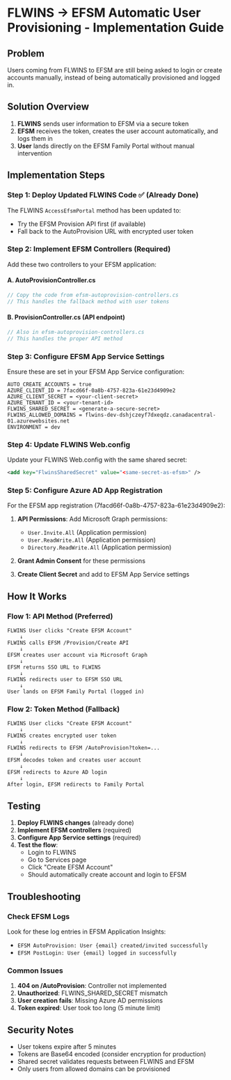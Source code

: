 # FLWINS -> EFSM Automatic User Provisioning - Implementation Guide

## Problem
Users coming from FLWINS to EFSM are still being asked to login or create accounts manually, instead of being automatically provisioned and logged in.

## Solution Overview
1. **FLWINS** sends user information to EFSM via a secure token
2. **EFSM** receives the token, creates the user account automatically, and logs them in
3. **User** lands directly on the EFSM Family Portal without manual intervention

## Implementation Steps

### Step 1: Deploy Updated FLWINS Code ✅ (Already Done)
The FLWINS `AccessEfsmPortal` method has been updated to:
- Try the EFSM Provision API first (if available)
- Fall back to the AutoProvision URL with encrypted user token

### Step 2: Implement EFSM Controllers (Required)

Add these two controllers to your EFSM application:

#### A. AutoProvisionController.cs
```csharp
// Copy the code from efsm-autoprovision-controllers.cs
// This handles the fallback method with user tokens
```

#### B. ProvisionController.cs (API endpoint)
```csharp
// Also in efsm-autoprovision-controllers.cs
// This handles the proper API method
```

### Step 3: Configure EFSM App Service Settings

Ensure these are set in your EFSM App Service configuration:

```
AUTO_CREATE_ACCOUNTS = true
AZURE_CLIENT_ID = 7facd66f-0a8b-4757-823a-61e23d4909e2
AZURE_CLIENT_SECRET = <your-client-secret>
AZURE_TENANT_ID = <your-tenant-id>
FLWINS_SHARED_SECRET = <generate-a-secure-secret>
FLWINS_ALLOWED_DOMAINS = flwins-dev-dshjczeyf7dxeqdz.canadacentral-01.azurewebsites.net
ENVIRONMENT = dev
```

### Step 4: Update FLWINS Web.config

Update your FLWINS Web.config with the same shared secret:

```xml
<add key="FlwinsSharedSecret" value="<same-secret-as-efsm>" />
```

### Step 5: Configure Azure AD App Registration

For the EFSM app registration (7facd66f-0a8b-4757-823a-61e23d4909e2):

1. **API Permissions**: Add Microsoft Graph permissions:
   - `User.Invite.All` (Application permission)
   - `User.ReadWrite.All` (Application permission)
   - `Directory.ReadWrite.All` (Application permission)

2. **Grant Admin Consent** for these permissions

3. **Create Client Secret** and add to EFSM App Service settings

## How It Works

### Flow 1: API Method (Preferred)
```
FLWINS User clicks "Create EFSM Account"
    ↓
FLWINS calls EFSM /Provision/Create API
    ↓
EFSM creates user account via Microsoft Graph
    ↓
EFSM returns SSO URL to FLWINS
    ↓
FLWINS redirects user to EFSM SSO URL
    ↓
User lands on EFSM Family Portal (logged in)
```

### Flow 2: Token Method (Fallback)
```
FLWINS User clicks "Create EFSM Account"
    ↓
FLWINS creates encrypted user token
    ↓
FLWINS redirects to EFSM /AutoProvision?token=...
    ↓
EFSM decodes token and creates user account
    ↓
EFSM redirects to Azure AD login
    ↓
After login, EFSM redirects to Family Portal
```

## Testing

1. **Deploy FLWINS changes** (already done)
2. **Implement EFSM controllers** (required)
3. **Configure App Service settings** (required)
4. **Test the flow**:
   - Login to FLWINS
   - Go to Services page
   - Click "Create EFSM Account"
   - Should automatically create account and login to EFSM

## Troubleshooting

### Check EFSM Logs
Look for these log entries in EFSM Application Insights:
- `EFSM AutoProvision: User {email} created/invited successfully`
- `EFSM PostLogin: User {email} logged in successfully`

### Common Issues
1. **404 on /AutoProvision**: Controller not implemented
2. **Unauthorized**: FLWINS_SHARED_SECRET mismatch
3. **User creation fails**: Missing Azure AD permissions
4. **Token expired**: User took too long (5 minute limit)

## Security Notes
- User tokens expire after 5 minutes
- Tokens are Base64 encoded (consider encryption for production)
- Shared secret validates requests between FLWINS and EFSM
- Only users from allowed domains can be provisioned